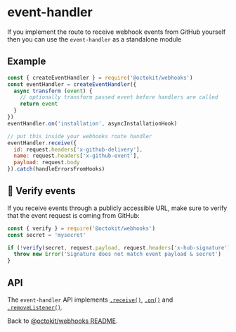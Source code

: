 # event-handler

If you implement the route to receive webhook events from GitHub yourself then you can use the `event-handler` as a standalone module

## Example

```js
const { createEventHandler } = require('@octokit/webhooks')
const eventHandler = createEventHandler({
  async transform (event) {
    // optionally transform passed event before handlers are called
    return event
  }
})
eventHandler.on('installation', asyncInstallationHook)

// put this inside your webhooks route handler
eventHandler.receive({
  id: request.headers['x-github-delivery'],
  name: request.headers['x-github-event'],
  payload: request.body
}).catch(handleErrorsFromHooks)
```

## 🚨 Verify events

If you receive events through a publicly accessible URL, make sure to verify that the event request is coming from GitHub:

```js
const { verify } = require('@octokit/webhooks')
const secret = 'mysecret'

if (!verify(secret, request.payload, request.headers['x-hub-signature'])) {
  throw new Error('Signature does not match event payload & secret')
}
```

## API

The `event-handler` API implements [`.receive()`](../../README.md#webhooksreceive), [`.on()`](../../README.md#webhookson) and [`.removeListener()`](../../README.md#webhooksremovelistener).

Back to [@octokit/webhooks README](../../README.md).
